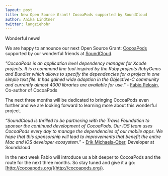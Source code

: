```yaml
---
layout: post
title: New Open Source Grant! CocoaPods supported by SoundCloud
author: Anika Lindtner
twitter: langziehohr
---
```



Wonderful news!

We are happy to announce our next Open Source Grant: [CocoaPods](http://cocoapods.org/) supported by our wonderful friends at [SoundCloud](http://backstage.soundcloud.com/2014/03/sponsoring-cocoapods/). 

*"CocoaPods is an application level dependency manager for Xcode projects. It is a command line tool inspired by the Ruby projects RubyGems and Bundler which allows to specify the dependencies for a project in one simple text file. It has gained wide adoption in the Objective-C community and currently almost 4000 libraries are available for use."* - [Fabio Pelosin](https://twitter.com/fabiopelosin), Co-author of CocoaPods

The next three months will be dedicated to bringing CocoaPods even further and we are looking forward to learning more about this wonderful project.

*“SoundCloud is thrilled to be partnering with the Travis Foundation to sponsor the continued development of CocoaPods. Our iOS team uses CocoaPods every day to manage the dependencies of our mobile apps. We hope that this sponsorship will lead to improvements that benefit the entire Mac and iOS developer ecosystem.”* - [Erik Michaels-Ober](http://twitter.com/sferik ), Developer at Soundcloud

In the next week Fabio will introduce us a bit deeper to CocoaPods  and the route for the next three months. So stay tuned and give it a go: [http://cocoapods.org/](http://cocoapods.org/).



